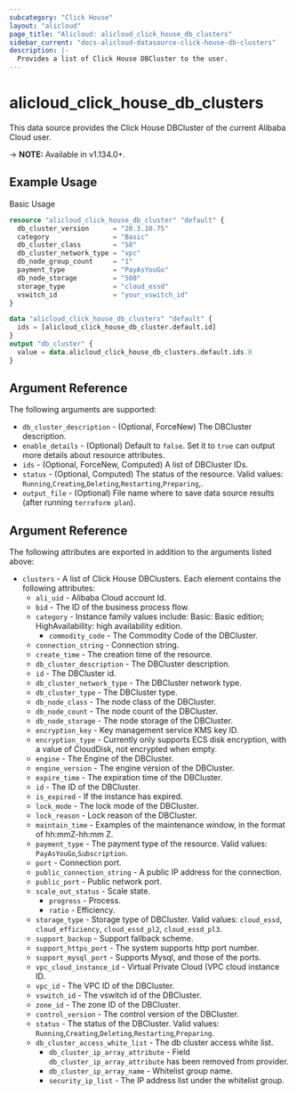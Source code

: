 ```yaml
---
subcategory: "Click House"
layout: "alicloud"
page_title: "Alicloud: alicloud_click_house_db_clusters"
sidebar_current: "docs-alicloud-datasource-click-house-db-clusters"
description: |-
  Provides a list of Click House DBCluster to the user.
---
```


# alicloud\_click\_house\_db\_clusters

This data source provides the Click House DBCluster of the current Alibaba Cloud user.

-> **NOTE:** Available in v1.134.0+.

## Example Usage

Basic Usage

```terraform
resource "alicloud_click_house_db_cluster" "default" {
  db_cluster_version      = "20.3.10.75"
  category                = "Basic"
  db_cluster_class        = "S8"
  db_cluster_network_type = "vpc"
  db_node_group_count     = "1"
  payment_type            = "PayAsYouGo"
  db_node_storage         = "500"
  storage_type            = "cloud_essd"
  vswitch_id              = "your_vswitch_id"
}

data "alicloud_click_house_db_clusters" "default" {
  ids = [alicloud_click_house_db_cluster.default.id]
}
output "db_cluster" {
  value = data.alicloud_click_house_db_clusters.default.ids.0
}

```

## Argument Reference

The following arguments are supported:

* `db_cluster_description` - (Optional, ForceNew) The DBCluster description.
* `enable_details` - (Optional) Default to `false`. Set it to `true` can output more details about resource attributes.
* `ids` - (Optional, ForceNew, Computed)  A list of DBCluster IDs.
* `status` - (Optional, Computed) The status of the resource. Valid values: `Running`,`Creating`,`Deleting`,`Restarting`,`Preparing`,.
* `output_file` - (Optional) File name where to save data source results (after running `terraform plan`).

## Argument Reference

The following attributes are exported in addition to the arguments listed above:

* `clusters` - A list of Click House DBClusters. Each element contains the following attributes:
    * `ali_uid` - Alibaba Cloud account Id.
    * `bid` - The ID of the business process flow.
    * `category` - Instance family values include: Basic: Basic edition; HighAvailability: high availability edition.
      * `commodity_code` - The Commodity Code of the DBCluster.
    * `connection_string` - Connection string.
    * `create_time` - The creation time of the resource.
    * `db_cluster_description` - The DBCluster description.
    * `id` - The DBCluster id.
    * `db_cluster_network_type` - The DBCluster network type.
    * `db_cluster_type` - The DBCluster type.
    * `db_node_class` - The node class of the DBCluster. 
    * `db_node_count` - The node count of the DBCluster.
    * `db_node_storage` - The node storage of the DBCluster.
    * `encryption_key` - Key management service KMS key ID.
    * `encryption_type` - Currently only supports ECS disk encryption, with a value of CloudDisk, not encrypted when empty.
    * `engine` - The Engine of the DBCluster.
    * `engine_version` - The engine version of the DBCluster.
    * `expire_time` - The expiration time of the DBCluster.
    * `id` - The ID of the DBCluster.
    * `is_expired` - If the instance has expired.
    * `lock_mode` - The lock mode of the DBCluster.
    * `lock_reason` - Lock reason of the DBCluster.
    * `maintain_time` - Examples of the maintenance window, in the format of hh:mmZ-hh:mm Z.
    * `payment_type` - The payment type of the resource. Valid values: `PayAsYouGo`,`Subscription`.
    * `port` - Connection port.
    * `public_connection_string` - A public IP address for the connection.
    * `public_port` - Public network port.
    * `scale_out_status` - Scale state.
        * `progress` - Process.
        * `ratio` - Efficiency.
    * `storage_type` - Storage type of DBCluster. Valid values: `cloud_essd`, `cloud_efficiency`, `cloud_essd_pl2`, `cloud_essd_pl3`.
    * `support_backup` - Support fallback scheme.
    * `support_https_port` - The system supports http port number.
    * `support_mysql_port` - Supports Mysql, and those of the ports.
    * `vpc_cloud_instance_id` - Virtual Private Cloud (VPC cloud instance ID.
    * `vpc_id` - The VPC ID of the DBCluster.
    * `vswitch_id` - The vswitch id of the DBCluster.
    * `zone_id` - The zone ID of the DBCluster.
    * `control_version` - The control version of the DBCluster.
    * `status` - The status of the DBCluster. Valid values: `Running`,`Creating`,`Deleting`,`Restarting`,`Preparing`.
    * `db_cluster_access_white_list` - The db cluster access white list.
        * `db_cluster_ip_array_attribute` - Field `db_cluster_ip_array_attribute` has been removed from provider.
        * `db_cluster_ip_array_name` - Whitelist group name.
        * `security_ip_list` - The IP address list under the whitelist group.